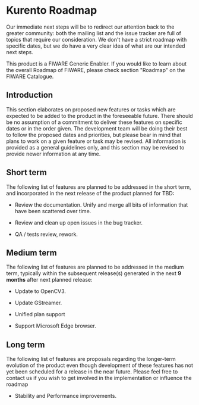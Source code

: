 # Kurento Roadmap


Our immediate next steps will be to redirect our attention back to the greater community: 
both the mailing list and the issue tracker are full of topics that require our consideration. 
We don't have a strict roadmap with specific dates, but we do have a very clear idea of what 
are our intended next steps.

This product is a FIWARE Generic Enabler. If
you would like to learn about the overall Roadmap of FIWARE, please check
section "Roadmap" on the FIWARE Catalogue.


## Introduction

This section elaborates on proposed new features or tasks which are expected to
be added to the product in the foreseeable future. There should be no assumption
of a commitment to deliver these features on specific dates or in the order
given. The development team will be doing their best to follow the proposed
dates and priorities, but please bear in mind that plans to work on a given
feature or task may be revised. All information is provided as a general
guidelines only, and this section may be revised to provide newer information at
any time.

## Short term

The following list of features are planned to be addressed in the short term,
and incorporated in the next release of the product planned for TBD:

-   Review the documentation. Unify and merge all bits of information that have been
scattered over time.

- Review and clean up open issues in the bug tracker.

- QA / tests review, rework.

## Medium term

The following list of features are planned to be addressed in the medium term,
typically within the subsequent release(s) generated in the next **9 months**
after next planned release:

- Update to OpenCV3.

- Update GStreamer. 

- Unified plan support

- Support Microsoft Edge browser.


## Long term

The following list of features are proposals regarding the longer-term evolution
of the product even though development of these features has not yet been
scheduled for a release in the near future. Please feel free to contact us if
you wish to get involved in the implementation or influence the roadmap


- Stability and Performance improvements.
